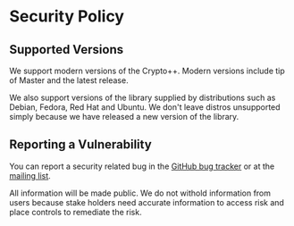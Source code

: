 # Security Policy

## Supported Versions

We support modern versions of the Crypto++. Modern versions include tip of Master and the latest release.

We also support versions of the library supplied by distributions such as Debian, Fedora, Red Hat and Ubuntu. We don't leave distros unsupported simply because we have released a new version of the library.

## Reporting a Vulnerability

You can report a security related bug in the [GitHub bug tracker](https://github.com/weidai11/cryptopp) or at the [mailing list](https://groups.google.com/g/cryptopp-users).

All information will be made public. We do not withold information from users because stake holders need accurate information to access risk and place controls to remediate the risk.
